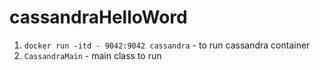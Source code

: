 # cassandraHelloWord
1. `docker run -itd - 9042:9042 cassandra` - to run cassandra container 
2. `CassandraMain` - main class to run 
